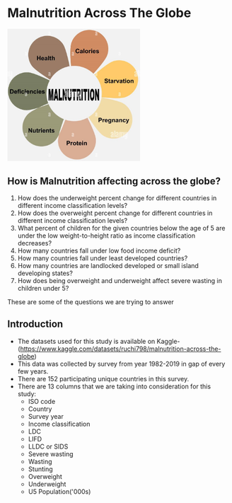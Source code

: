 # Malnutrition Across The Globe
<img src="malnutrition.jpg" alt="drawing" width="300"/>

## How is Malnutrition affecting across the globe?
1. How does the underweight percent change for different countries in different income classification levels?
2. How does the overweight percent change for different countries in different income classification levels?
3. What percent of children for the given countries below the age of 5 are under the low weight-to-height ratio as income classification decreases?
4. How many countries fall under low food income deficit?
5. How many countries fall under least developed countries?
6. How many countries are landlocked developed or small island developing states?
7. How does being overweight and underweight affect severe wasting in children under 5?

These are some of the questions we are trying to answer

## Introduction
- The datasets used for this study is available on Kaggle- (https://www.kaggle.com/datasets/ruchi798/malnutrition-across-the-globe)
- This data was collected by survey from year 1982-2019 in gap of every few years.
- There are 152 participating unique countries in this survey.
- There are 13 columns that we are taking into consideration for this study:
  - ISO code
  - Country
  - Survey year
  - Income classification
  - LDC
  - LIFD
  - LLDC or SIDS
  - Severe wasting
  - Wasting
  - Stunting
  - Overweight
  - Underweight
  - U5 Population('000s)
   
## 